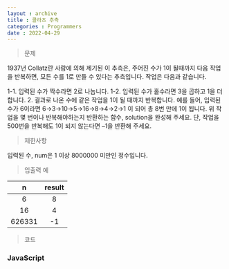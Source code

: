```yaml
---
layout : archive
title : 콜라츠 추측
categories : Programmers
date : 2022-04-29
---
```

> 문제<br>

1937년 Collatz란 사람에 의해 제기된 이 추측은, 주어진 수가 1이 될때까지 다음 작업을 반복하면, 모든 수를 1로 만들 수 있다는 추측입니다. 작업은 다음과 같습니다.

1-1. 입력된 수가 짝수라면 2로 나눕니다. 
1-2. 입력된 수가 홀수라면 3을 곱하고 1을 더합니다.
2. 결과로 나온 수에 같은 작업을 1이 될 때까지 반복합니다.
예를 들어, 입력된 수가 6이라면 6→3→10→5→16→8→4→2→1 이 되어 총 8번 만에 1이 됩니다. 위 작업을 몇 번이나 반복해야하는지 반환하는 함수, solution을 완성해 주세요. 단, 작업을 500번을 반복해도 1이 되지 않는다면 –1을 반환해 주세요.

> 제한사항<br>

입력된 수, num은 1 이상 8000000 미만인 정수입니다.

> 입출력 예<br>

|n|result|
|:--:|:--:|
|6|8|
|16|4|
|626331|-1|

> 코드
### JavaScript

<script src="https://gist.github.com/kwontaehoon/e8dcff655d78664441657b27c5a2bae5.js"></script>